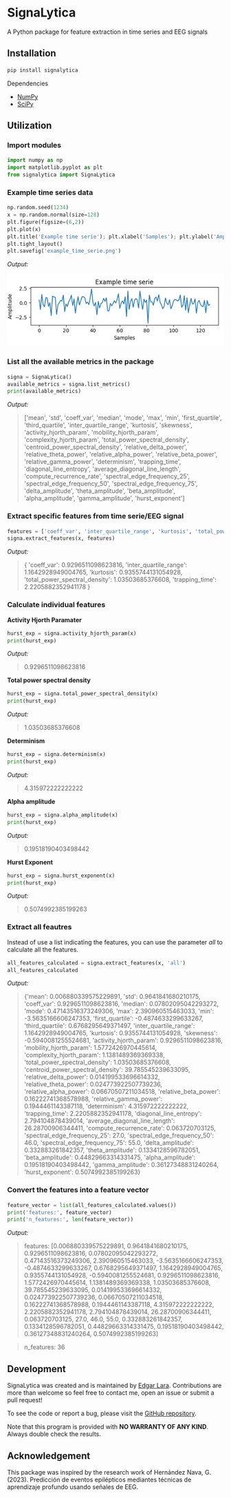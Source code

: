 # SignaLytica
A Python package for feature extraction in time series and EEG signals

## Installation
```python
pip install signalytica
```


Dependencies
* [NumPy](https://numpy.org/)
* [SciPy](https://scipy.org/)

## Utilization
### Import modules
```python
import numpy as np
import matplotlib.pyplot as plt
from signalytica import SignaLytica
```

### Example time series data
```python
np.random.seed(1234)
x = np.random.normal(size=128)
plt.figure(figsize=(6,2))
plt.plot(x)
plt.title('Example time serie'); plt.xlabel('Samples'); plt.ylabel('Amplitude')
plt.tight_layout()
plt.savefig('example_time_serie.png')
```
_Output:_

![example_test_serie](https://github.com/Edgar-La/signalytica/blob/main/signalytica/example_time_serie.png)

### List all the available metrics in the package
```python
signa = SignaLytica()
available_metrics = signa.list_metrics()
print(available_metrics)
```
_Output:_
> ['mean', 'std', 'coeff_var', 'median', 'mode', 'max', 'min', 'first_quartile', 'third_quartile', 'inter_quartile_range', 'kurtosis', 'skewness', 'activity_hjorth_param', 'mobility_hjorth_param', 'complexity_hjorth_param', 'total_power_spectral_density', 'centroid_power_spectral_density', 'relative_delta_power', 'relative_theta_power', 'relative_alpha_power', 'relative_beta_power', 'relative_gamma_power', 'determinism', 'trapping_time', 'diagonal_line_entropy', 'average_diagonal_line_length', 'compute_recurrence_rate', 'spectral_edge_frequency_25', 'spectral_edge_frequency_50', 'spectral_edge_frequency_75', 'delta_amplitude', 'theta_amplitude', 'beta_amplitude', 'alpha_amplitude', 'gamma_amplitude', 'hurst_exponent']




### Extract specific features from time serie/EEG signal
```python
features = ['coeff_var', 'inter_quartile_range', 'kurtosis', 'total_power_spectral_density', 'trapping_time']
signa.extract_features(x, features)
```
_Output:_
> {
>   'coeff_var': 0.9296511098623816,
>    'inter_quartile_range': 1.1642928949004765,
>    'kurtosis': 0.9355744131054928,
>    'total_power_spectral_density': 1.03503685376608,
>    'trapping_time': 2.2205882352941178
>  }



 

### Calculate individual features
__Activity Hjorth Paramater__
```python
hurst_exp = signa.activity_hjorth_param(x)
print(hurst_exp)
```
_Output:_
> 0.9296511098623816


__Total power spectral density__
```python
hurst_exp = signa.total_power_spectral_density(x)
print(hurst_exp)
```
_Output:_
> 1.03503685376608



__Determinism__
```python
hurst_exp = signa.determinism(x)
print(hurst_exp)
```
_Output:_
> 4.315972222222222



__Alpha amplitude__
```python
hurst_exp = signa.alpha_amplitude(x)
print(hurst_exp)
```
_Output:_
> 0.19518190403498442


__Hurst Exponent__
```python
hurst_exp = signa.hurst_exponent(x)
print(hurst_exp)
```
_Output:_
> 0.5074992385199263


### Extract all feautres
Instead of use a list indicating the features, you can use the parameter _all_ to calculate all the features.
```python
all_features_calculated = signa.extract_features(x, 'all')
all_features_calculated
```
_Output:_
> {'mean': 0.006880339575229891,
>  'std': 0.9641841680210175,
>  'coeff_var': 0.9296511098623816,
>  'median': 0.07802095042293272,
>  'mode': 0.47143516373249306,
>  'max': 2.390960515463033,
>  'min': -3.5635166606247353,
>  'first_quartile': -0.4874633299633267,
>  'third_quartile': 0.6768295649371497,
>  'inter_quartile_range': 1.1642928949004765,
>  'kurtosis': 0.9355744131054928,
>  'skewness': -0.5940081255524681,
>  'activity_hjorth_param': 0.9296511098623816,
>  'mobility_hjorth_param': 1.5772426970445614,
>  'complexity_hjorth_param': 1.1381489369369338,
>  'total_power_spectral_density': 1.03503685376608,
>  'centroid_power_spectral_density': 39.785545239633095,
>  'relative_delta_power': 0.014199533696614332,
>  'relative_theta_power': 0.024773922507739236,
>  'relative_alpha_power': 0.06670507211034518,
>  'relative_beta_power': 0.16222741368578988,
>  'relative_gamma_power': 0.1944461143387118,
>  'determinism': 4.315972222222222,
>  'trapping_time': 2.2205882352941178,
>  'diagonal_line_entropy': 2.794104878439014,
>  'average_diagonal_line_length': 26.28700906344411,
>  'compute_recurrence_rate': 0.063720703125,
>  'spectral_edge_frequency_25': 27.0,
>  'spectral_edge_frequency_50': 46.0,
>  'spectral_edge_frequency_75': 55.0,
>  'delta_amplitude': 0.332883261842357,
>  'theta_amplitude': 0.1334128596782051,
>  'beta_amplitude': 0.44829663314331475,
>  'alpha_amplitude': 0.19518190403498442,
>  'gamma_amplitude': 0.36127348831240264,
>  'hurst_exponent': 0.5074992385199263}


### Convert the features into a feature vector
```python
feature_vector = list(all_features_calculated.values())
print('features:', feature_vector)
print('n_features:', len(feature_vector))
```
_Output:_
> features: [0.006880339575229891, 0.9641841680210175, 0.9296511098623816, 0.07802095042293272, 0.47143516373249306, 2.390960515463033, -3.5635166606247353, -0.4874633299633267, 0.6768295649371497, 1.1642928949004765, 0.9355744131054928, -0.5940081255524681, 0.9296511098623816, 1.5772426970445614, 1.1381489369369338, 1.03503685376608, 39.785545239633095, 0.014199533696614332, 0.024773922507739236, 0.06670507211034518, 0.16222741368578988, 0.1944461143387118, 4.315972222222222, 2.2205882352941178, 2.794104878439014, 26.28700906344411, 0.063720703125, 27.0, 46.0, 55.0, 0.332883261842357, 0.1334128596782051, 0.44829663314331475, 0.19518190403498442, 0.36127348831240264, 0.5074992385199263]

> n_features: 36

## Development
SignaLytica was created and is maintained by [Edgar Lara](https://accidental-bard-367.notion.site/Edgar-Lara-a8828a758e5242f4981b65a2fdc1d44f). Contributions are more than welcome so feel free to contact me, open an issue or submit a pull request!

To see the code or report a bug, please visit the [GitHub repository](https://github.com/Edgar-La/signalytica).

Note that this program is provided with __NO WARRANTY OF ANY KIND__. Always double check the results.


## Acknowledgement
This package was inspired by the research work of Hernández Nava, G. (2023). Predicción de eventos epilépticos mediantes técnicas de aprendizaje profundo usando señales de EEG.
